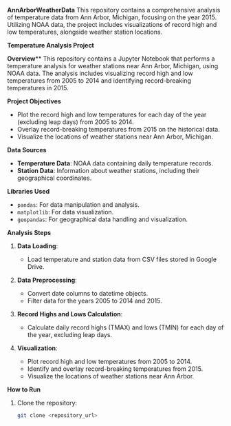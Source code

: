 **AnnArborWeatherData**
This repository contains a comprehensive analysis of temperature data from Ann Arbor, Michigan, focusing on the year 2015. Utilizing NOAA data, the project includes visualizations of record high and low temperatures, alongside weather station locations. 

**Temperature Analysis Project**

**Overview****
This repository contains a Jupyter Notebook that performs a temperature analysis for weather stations near Ann Arbor, Michigan, using NOAA data. The analysis includes visualizing record high and low temperatures from 2005 to 2014 and identifying record-breaking temperatures in 2015.

**Project Objectives**
- Plot the record high and low temperatures for each day of the year (excluding leap days) from 2005 to 2014.
- Overlay record-breaking temperatures from 2015 on the historical data.
- Visualize the locations of weather stations near Ann Arbor, Michigan.

**Data Sources**
- **Temperature Data**: NOAA data containing daily temperature records.
- **Station Data**: Information about weather stations, including their geographical coordinates.

**Libraries Used**
- `pandas`: For data manipulation and analysis.
- `matplotlib`: For data visualization.
- `geopandas`: For geographical data handling and visualization.

**Analysis Steps**
1. **Data Loading**:
   - Load temperature and station data from CSV files stored in Google Drive.
  
2. **Data Preprocessing**:
   - Convert date columns to datetime objects.
   - Filter data for the years 2005 to 2014 and 2015.

3. **Record Highs and Lows Calculation**:
   - Calculate daily record highs (TMAX) and lows (TMIN) for each day of the year, excluding leap days.

4. **Visualization**:
   - Plot record high and low temperatures from 2005 to 2014.
   - Identify and overlay record-breaking temperatures from 2015.
   - Visualize the locations of weather stations near Ann Arbor.

**How to Run**
1. Clone the repository:
   ```bash
   git clone <repository_url>
